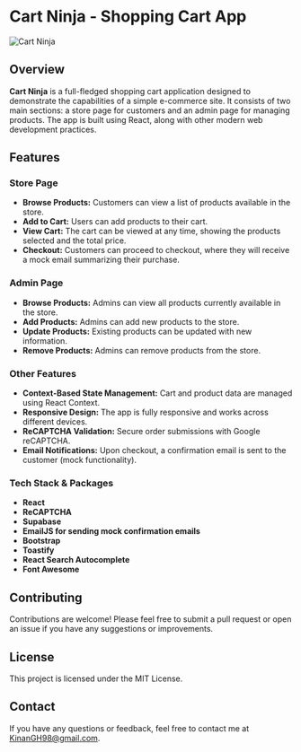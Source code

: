 # Cart Ninja - Shopping Cart App

![Cart Ninja](https://kinangh98.github.io/react-apps/cart-ninja/social-media-image.jpg) <!-- Optional: Add a banner image for your project -->

## Overview

**Cart Ninja** is a full-fledged shopping cart application designed to demonstrate the capabilities of a simple e-commerce site. It consists of two main sections: a store page for customers and an admin page for managing products. The app is built using React, along with other modern web development practices.

## Features

### Store Page
- **Browse Products:** Customers can view a list of products available in the store.
- **Add to Cart:** Users can add products to their cart.
- **View Cart:** The cart can be viewed at any time, showing the products selected and the total price.
- **Checkout:** Customers can proceed to checkout, where they will receive a mock email summarizing their purchase.

### Admin Page
- **Browse Products:** Admins can view all products currently available in the store.
- **Add Products:** Admins can add new products to the store.
- **Update Products:** Existing products can be updated with new information.
- **Remove Products:** Admins can remove products from the store.

### Other Features
- **Context-Based State Management:** Cart and product data are managed using React Context.
- **Responsive Design:** The app is fully responsive and works across different devices.
- **ReCAPTCHA Validation:** Secure order submissions with Google reCAPTCHA.
- **Email Notifications:** Upon checkout, a confirmation email is sent to the customer (mock functionality).

### Tech Stack & Packages
- **React**
- **ReCAPTCHA**
- **Supabase**
- **EmailJS for sending mock confirmation emails**
- **Bootstrap**
- **Toastify**
- **React Search Autocomplete**
- **Font Awesome**

## Contributing
Contributions are welcome! Please feel free to submit a pull request or open an issue if you have any suggestions or improvements.

## License
This project is licensed under the MIT License.

## Contact
If you have any questions or feedback, feel free to contact me at KinanGH98@gmail.com.
